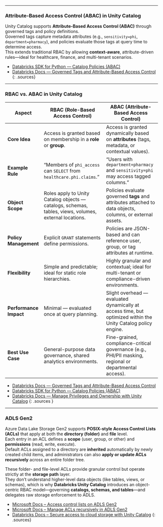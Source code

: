

---

### Attribute-Based Access Control (ABAC) in Unity Catalog

Unity Catalog supports **Attribute-Based Access Control (ABAC)** through governed tags and policy definitions.  
Governed tags capture metadata attributes (e.g., `sensitivity=phi`, `department=pharmacy`), and policies evaluate those tags at query time to determine access.  
This extends traditional RBAC by allowing **context-aware**, attribute-driven rules—ideal for healthcare, finance, and multi-tenant scenarios.

- [Databricks SDK for Python — Catalog Policies (ABAC)](https://databricks-sdk-py.readthedocs.io/en/stable/workspace/catalog/policies.html)
- [Databricks Docs — Governed Tags and Attribute-Based Access Control](https://docs.databricks.com/en/data-governance/unity-catalog/governed-tags.html)
{: .sources}

---

### RBAC vs. ABAC in Unity Catalog

| Aspect | RBAC (Role-Based Access Control) | ABAC (Attribute-Based Access Control) |
|--------|----------------------------------|--------------------------------------|
| **Core Idea** | Access is granted based on membership in a **role** or **group**. | Access is granted dynamically based on **attributes** (tags, metadata, or contextual values). |
| **Example Rule** | “Members of `phi_access` can `SELECT` from `healthcare.phi.claims`.” | “Users with `department=pharmacy` and `sensitivity=phi` may access tagged columns.” |
| **Object Scope** | Roles apply to Unity Catalog objects — catalogs, schemas, tables, views, volumes, external locations. | Policies evaluate governed **tags** and attributes attached to data objects, columns, or external assets. |
| **Policy Management** | Explicit `GRANT` statements define permissions. | Policies are JSON-based and can reference user, group, or tag attributes at runtime. |
| **Flexibility** | Simple and predictable; ideal for static role hierarchies. | Highly granular and contextual; ideal for multi-tenant or compliance-driven environments. |
| **Performance Impact** | Minimal — evaluated once at query planning. | Slight overhead — evaluated dynamically at access time, but optimized within the Unity Catalog policy engine. |
| **Best Use Case** | General-purpose data governance, shared analytics environments. | Fine-grained, compliance-critical governance (e.g., PHI/PII masking, regional or departmental access). |

- [Databricks Docs — Governed Tags and Attribute-Based Access Control](https://docs.databricks.com/en/data-governance/unity-catalog/governed-tags.html)
- [Databricks SDK for Python — Catalog Policies (ABAC)](https://databricks-sdk-py.readthedocs.io/en/stable/workspace/catalog/policies.html)
- [Databricks Docs — Manage Privileges and Ownership with Unity Catalog](https://docs.databricks.com/en/data-governance/unity-catalog/manage-privileges.html)
{: .sources }

---

### ADLS Gen2

Azure Data Lake Storage Gen2 supports **POSIX-style Access Control Lists (ACLs)** that apply at both the **directory (folder)** and **file** level.  
Each entry in an ACL defines a **scope** (user, group, or other) and **permissions** (read, write, execute).  
Default ACLs assigned to a directory are **inherited** automatically by newly created child items, and administrators can also **apply or update ACLs recursively** across an entire folder tree.

These folder- and file-level ACLs provide granular control but operate strictly at the **storage path** layer.  
They don’t understand higher-level data objects (like tables, views, or schemas), which is why **Databricks Unity Catalog** introduces an object-centric RBAC model—governing **catalogs, schemas, and tables**—and delegates raw storage enforcement to ADLS.

- [Microsoft Docs – Access control lists on ADLS Gen2](https://learn.microsoft.com/en-us/azure/storage/blobs/data-lake-storage-access-control)
- [Microsoft Docs – Manage ACLs recursively in ADLS Gen2](https://learn.microsoft.com/en-us/azure/storage/blobs/data-lake-storage-access-control-lists-recursive)
- [Databricks Docs – Secure access to cloud storage with Unity Catalog](https://docs.databricks.com/en/data-governance/unity-catalog/manage-external-locations.html)
{: .sources}
